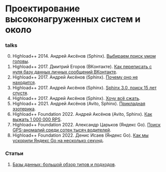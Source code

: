 # Проектирование высоконагруженных систем и около

### talks
0. Highload++ 2014. Андрей Аксёнов (Sphinx).
[Выбираем поиск умом головы](
https://www.youtube.com/watch?v=gJXWqkf6CX8).
2. Highload++ 2017. Дмитрий Егоров (ВКонтакте).
[Как переписать с нуля базу данных личных сообщений ВКонтакте](
https://www.youtube.com/watch?v=UGbLNJiJmQo).
2. Highload++ 2017. Андрей Аксёнов (Sphinx). 
[Почему оно не находится](
https://www.youtube.com/watch?v=wCGBTjHikwA).
3. Highload++ 2017. Андрей Аксёнов (Sphinx).
[Sphinx 3.0, поиск 15 лет спустя](
https://www.youtube.com/watch?v=uKlGypo8hFY).
4. Highload++ 2017. Андрей Аксёнов (Sphinx).
[Хочу всё сжать](
https://www.youtube.com/watch?v=wDgD4gokEis).
5. Highload++ 2021. Андрей Аксёнов (Avito, Sphinx).
[Прикладная эзотерика](
https://www.youtube.com/watch?v=OQASAuuZvS8).
6. Highload++ Foundation 2022. Андрей Аксёнов (Avito, Sphinx).
[Как выжать 1 000 000 RPS](
https://www.youtube.com/watch?v=UyRBouT6vZQ).
7. Highload++ Foundation 2022. Александр Царьков (Яндекс Go).
[Поиск GPS-аномалий среди сотен тысяч водителей](
https://www.youtube.com/watch?v=6JIfhShK3Zc).
8. Highload++ Foundation 2022. Денис Исаев (Яндекс Go).
[Как мы ускорили Яндекс Go на несколько секунд](
https://www.youtube.com/watch?v=229RE8fwMNs).


### Статьи
1. [Базы данных: большой обзор типов и подходов](
https://habr.com/ru/company/yandex/blog/522164/).
